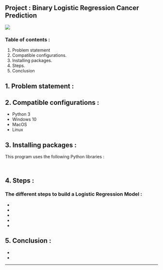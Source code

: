 ## Project : Binary Logistic Regression Cancer Prediction
![](Pictures/Figure_3.png)
### Table of contents :

1. Problem statement
2. Compatible configurations.
3. Installing packages.
4. Steps.
5. Conclusion

## 1. Problem statement :



## 2. Compatible configurations :

* Python 3
* Windows 10
* MacOS
* Linux

## 3. Installing packages :
This program uses the following Python libraries :

```


```

## 4. Steps :

### The different steps to build a Logistic Regression Model : 

  * 
  * 
  * 
  * 
  * 

## 5. Conclusion :

  * 
  * 

---